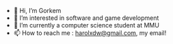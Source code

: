 - 👋 Hi, I’m Gorkem
- 👀 I’m interested in software and game development
- 🌱 I’m currently a computer science student at MMU
- 📫 How to reach me : harolxdw@gmail.com, my email!

<!---
Dravemelon/Dravemelon is a ✨ special ✨ repository because its `README.md` (this file) appears on your GitHub profile.
You can click the Preview link to take a look at your changes.
--->
